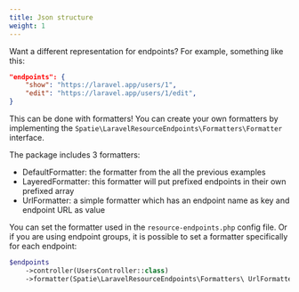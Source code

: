 ```yaml
---
title: Json structure
weight: 1
---
```


Want a different representation for endpoints? For example, something like this:

```json
"endpoints": {
    "show": "https://laravel.app/users/1",
    "edit": "https://laravel.app/users/1/edit",
}
```

This can be done with formatters! You can create your own formatters by implementing the `Spatie\LaravelResourceEndpoints\Formatters\Formatter` interface.

The package includes 3 formatters:

- DefaultFormatter: the formatter from the all the previous examples
- LayeredFormatter: this formatter will put prefixed endpoints in their own prefixed array
- UrlFormatter: a simple formatter which has an endpoint name as key and endpoint URL as value

You can set the formatter used in the `resource-endpoints.php` config file. Or if you are using endpoint groups, it is possible to set a formatter specifically for each endpoint:

```php
$endpoints
    ->controller(UsersController::class)
    ->formatter(Spatie\LaravelResourceEndpoints\Formatters\ UrlFormatter::class);
```
